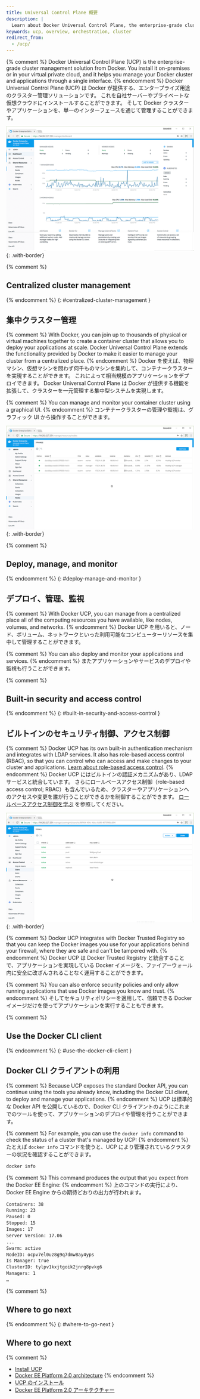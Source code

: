 ```yaml
---
title: Universal Control Plane 概要
description: |
  Learn about Docker Universal Control Plane, the enterprise-grade cluster management solution from Docker.
keywords: ucp, overview, orchestration, cluster
redirect_from:
  - /ucp/
---
```


{% comment %}
Docker Universal Control Plane (UCP) is the enterprise-grade cluster management
solution from Docker. You install it on-premises or in your virtual private
cloud, and it helps you manage your Docker cluster and applications through a
single interface.
{% endcomment %}
Docker Universal Control Plane (UCP) は Docker が提供する、エンタープライズ用途のクラスター管理ソリューションです。
これを自社サーバーやプライベートな仮想クラウドにインストールすることができます。
そして Docker クラスターやアプリケーションを、単一のインターフェースを通じて管理することができます。

![](images/overview-1.png){: .with-border}

{% comment %}
## Centralized cluster management
{% endcomment %}
{: #centralized-cluster-management }
## 集中クラスター管理

{% comment %}
With Docker, you can join up to thousands of physical or virtual machines
together to create a container cluster that allows you to deploy your
applications at scale. Docker Universal Control Plane extends the
functionality provided by Docker to make it easier to manage your cluster
from a centralized place.
{% endcomment %}
Docker を使えば、物理マシン、仮想マシンを問わず何千ものマシンを集約して、コンテナークラスターを実現することができます。
これによって相当規模のアプリケーションをデプロイできます。
Docker Universal Control Plane は Docker が提供する機能を拡張して、クラスターを一元管理する集中型システムを実現します。

{% comment %}
You can manage and monitor your container cluster using a graphical UI.
{% endcomment %}
コンテナークラスターの管理や監視は、グラフィック UI から操作することができます。

![](images/overview-2.png){: .with-border}

{% comment %}
## Deploy, manage, and monitor
{% endcomment %}
{: #deploy-manage-and-monitor }
## デプロイ、管理、監視

{% comment %}
With Docker UCP, you can manage from a centralized place all of the computing
resources you have available, like nodes, volumes, and networks.
{% endcomment %}
Docker UCP を用いると、ノード、ボリューム、ネットワークといった利用可能なコンピューターリソースを集中して管理することができます。

{% comment %}
You can also deploy and monitor your applications and services.
{% endcomment %}
またアプリケーションやサービスのデプロイや監視も行うことができます。

{% comment %}
## Built-in security and access control
{% endcomment %}
{: #built-in-security-and-access-control }
## ビルトインのセキュリティ制御、アクセス制御

{% comment %}
Docker UCP has its own built-in authentication mechanism and integrates with
LDAP services. It also has role-based access control (RBAC), so that you can
control who can access and make changes to your cluster and applications.
[Learn about role-based access control](authorization/index.md).
{% endcomment %}
Docker UCP にはビルトインの認証メカニズムがあり、LDAP サービスと統合しています。
さらにロールベースアクセス制御（role-based access control; RBAC）も含んでいるため、クラスターやアプリケーションへのアクセスや変更を誰が行うことができるかを制御することができます。
[ロールベースアクセス制御を学ぶ](authorization/index.md) を参照してください。

![](images/overview-3.png){: .with-border}

{% comment %}
Docker UCP integrates with Docker Trusted Registry so that you can keep the
Docker images you use for your applications behind your firewall, where they
are safe and can't be tampered with.
{% endcomment %}
Docker UCP は Docker Trusted Registry と統合することで、アプリケーションを実現している Docker イメージを、ファイアーウォール内に安全に改ざんされることなく運用することができます。

{% comment %}
You can also enforce security policies and only allow running applications
that use Docker images you know and trust.
{% endcomment %}
そしてセキュリティポリシーを適用して、信頼できる Docker イメージだけを使ってアプリケーションを実行することもできます。

{% comment %}
## Use the Docker CLI client
{% endcomment %}
{: #use-the-docker-cli-client }
## Docker CLI クライアントの利用

{% comment %}
Because UCP exposes the standard Docker API, you can continue using the tools
you already know, including the Docker CLI client, to deploy and manage your
applications.
{% endcomment %}
UCP は標準的な Docker API を公開しているので、Docker CLI クライアントのようにこれまでのツールを使って、アプリケーションのデプロイや管理を行うことができます。

{% comment %}
For example, you can use the `docker info` command to check the status of a
cluster that's managed by UCP:
{% endcomment %}
たとえば `docker info` コマンドを使うと、UCP により管理されているクラスターの状況を確認することができます。

```bash
docker info
```

{% comment %}
This command produces the output that you expect from the Docker EE Engine:
{% endcomment %}
上のコマンドの実行により、Docker EE Engine からの期待どおりの出力が行われます。

```bash
Containers: 38
Running: 23
Paused: 0
Stopped: 15
Images: 17
Server Version: 17.06
...
Swarm: active
NodeID: ocpv7el0uz8g9q7dmw8ay4yps
Is Manager: true
ClusterID: tylpv1kxjtgoik2jnrg8pvkg6
Managers: 1
…
```

{% comment %}
## Where to go next
{% endcomment %}
{: #where-to-go-next }
## Where to go next

{% comment %}
- [Install UCP](admin/install/index.md)
- [Docker EE Platform 2.0 architecture](/ee/docker-ee-architecture.md)
{% endcomment %}
- [UCP のインストール](admin/install/index.md)
- [Docker EE Platform 2.0 アーキテクチャー](/ee/docker-ee-architecture.md)
